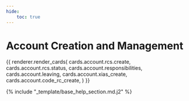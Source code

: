 ```yaml
---
hide:
    toc: true
---
```


# Account Creation and Management

{{
    renderer.render_cards(
        cards.account.rcs.create,
        cards.account.rcs.status,
        cards.account.responsibilities,
        cards.account.leaving,
        cards.account.xias_create,
        cards.account.code_rc_create,
    )
}}

{% include "_template/base_help_section.md.j2" %}
